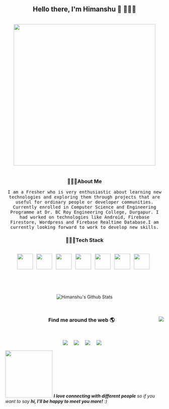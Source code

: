 <h2 align='center'> Hello there, I'm Himanshu 👋 🧑🏻‍💻 </h2>

<p align="center">
  <br><img src="https://user-images.githubusercontent.com/65825310/88541476-6fbfbb80-d032-11ea-8f4e-018180a50253.gif" width="450px"><br><br>
<h3 align="center"> 🙋🏽‍♂️About Me </h3>
<p align="center"> <samp> 
   I am a Fresher who is very enthusiastic about learning new technologies and exploring them through projects that are useful for ordinary people or developer communities. Currently enrolled in Computer Science and Engineering Programme at Dr. BC Roy Engineering College, Durgapur. I had worked on technologies like Android, Firebase Firestore, Wordpress and Firebase Realtime Database.I am currently looking forward to work to develop new skills.  
  </samp>
<h3 align="center"> 👨🏽‍💻Tech Stack </h3>
<p align="center">
  <br>
<code><img height="50" src="https://user-images.githubusercontent.com/65825310/88545138-2e320f00-d038-11ea-9996-835096c7a9c2.png"></code>&nbsp;&nbsp;
<code><img height="50" src="https://user-images.githubusercontent.com/65825310/88545009-017df780-d038-11ea-97be-860b3dd9420f.png"></code>&nbsp;&nbsp;
<code><img height="50" src="https://user-images.githubusercontent.com/65825310/88544890-c1b71000-d037-11ea-9489-0b2483b7ad0a.png"></code>&nbsp;&nbsp;
<code><img height="50" src="https://user-images.githubusercontent.com/65825310/88545254-5c175380-d038-11ea-9314-aa84fc22593d.png"></code>&nbsp;&nbsp;
<code><img height="50" src="https://user-images.githubusercontent.com/65825310/88545585-ce883380-d038-11ea-8289-3f65d0dae95e.png"></code>&nbsp;&nbsp;
<code><img height="50" src="https://user-images.githubusercontent.com/65825310/88549503-fc23ab80-d03d-11ea-94d8-36822b0e26b5.jpg"></code>&nbsp;&nbsp;
<code><img height="50" src="https://user-images.githubusercontent.com/65825310/88545826-232bae80-d039-11ea-9b6b-b31ac75173b5.png"></code>&nbsp;&nbsp;
</p><br>

</p><br>
<p align='center'>
  <img align="center" src="https://github-readme-stats.vercel.app/api?username=himanshuhx&&show_icons=true&title_color=fff&icon_color=79ff97&text_color=efefef&bg_color=24292e" alt="Himanshu's Github Stats">
</p>
</p><br>

<h3  align='center'>Find me around the web 🌎 <img align="right" src="https://komarev.com/ghpvc/?username=himanshuhx&style=flat-square" /> </h3><br>
<p align='center'>
    <a href="https://himanshuhx.github.io/portfolio.github.io/"><img src="https://img.shields.io/badge/Website-%231DA1F2.svg?&style=for-the-badge&logo=website&logoColor=white" /></a>&nbsp;&nbsp;&nbsp;&nbsp;
  <a href="https://github.com/himanshuhx/"><img src="https://img.shields.io/badge/github-black.svg?&style=for-the-badge&logo=github&logoColor=white" /></a>&nbsp;&nbsp;&nbsp;&nbsp;
  <a href="www.linkedin.com/in/himanshu2418/"><img src="https://img.shields.io/badge/linkedin-%230077B5.svg?&style=for-the-badge&logo=linkedin&logoColor=white" /></a>&nbsp;&nbsp;&nbsp;&nbsp;
  <a href="mailto:himanshusumanpatna@gmail.com?subject=Olá%20Punit"><img src="https://img.shields.io/badge/gmail-%23D14836.svg?&style=for-the-badge&logo=gmail&logoColor=white" /></a>&nbsp;&nbsp;&nbsp;&nbsp;
</p>

<img src="https://user-images.githubusercontent.com/65825310/88541640-bd3c2880-d032-11ea-8f86-4f6ea6c8cc2c.gif" width="150" />
  <em><b>I love connecting with different people</b> so if you want to say <b>hi, I'll be happy to meet you more!</b> :)</em>
 </p>
